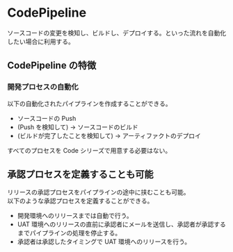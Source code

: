 # CodePipeline
ソースコードの変更を検知し、ビルドし、デプロイする。といった流れを自動化したい場合に利用する。  

## CodePipeline の特徴
### 開発プロセスの自動化
以下の自動化されたパイプラインを作成することができる。

- ソースコードの Push  
- (Push を検知して) -> ソースコードのビルド  
- (ビルドが完了したことを検知して) -> アーティファクトのデプロイ  

すべてのプロセスを Code シリーズで用意する必要はない。  

## 承認プロセスを定義することも可能
リリースの承認プロセスをパイプラインの途中に挟むことも可能。  
以下のような承認プロセスを定義することができる。  
- 開発環境へのリリースまでは自動で行う。  
- UAT 環境へのリリースの直前に承認者にメールを送信し、承認者が承認するまでパイプラインの処理を停止する。  
- 承認者は承認したタイミングで UAT 環境へのリリースを行う。  
